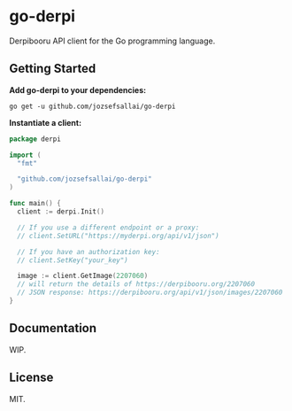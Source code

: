 # go-derpi

Derpibooru API client for the Go programming language.

## Getting Started

**Add go-derpi to your dependencies:**

```
go get -u github.com/jozsefsallai/go-derpi
```

**Instantiate a client:**

```go
package derpi

import (
  "fmt"

  "github.com/jozsefsallai/go-derpi"
)

func main() {
  client := derpi.Init()

  // If you use a different endpoint or a proxy:
  // client.SetURL("https://myderpi.org/api/v1/json")

  // If you have an authorization key:
  // client.SetKey("your_key")

  image := client.GetImage(2207060)
  // will return the details of https://derpibooru.org/2207060
  // JSON response: https://derpibooru.org/api/v1/json/images/2207060
}
```

## Documentation

WIP.

## License

MIT.
